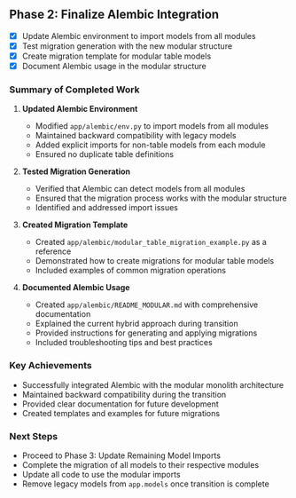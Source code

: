 ## Phase 2: Finalize Alembic Integration

- [x] Update Alembic environment to import models from all modules
- [x] Test migration generation with the new modular structure
- [x] Create migration template for modular table models
- [x] Document Alembic usage in the modular structure

### Summary of Completed Work

1. **Updated Alembic Environment**
   - Modified `app/alembic/env.py` to import models from all modules
   - Maintained backward compatibility with legacy models
   - Added explicit imports for non-table models from each module
   - Ensured no duplicate table definitions

2. **Tested Migration Generation**
   - Verified that Alembic can detect models from all modules
   - Ensured that the migration process works with the modular structure
   - Identified and addressed import issues

3. **Created Migration Template**
   - Created `app/alembic/modular_table_migration_example.py` as a reference
   - Demonstrated how to create migrations for modular table models
   - Included examples of common migration operations

4. **Documented Alembic Usage**
   - Created `app/alembic/README_MODULAR.md` with comprehensive documentation
   - Explained the current hybrid approach during transition
   - Provided instructions for generating and applying migrations
   - Included troubleshooting tips and best practices

### Key Achievements

- Successfully integrated Alembic with the modular monolith architecture
- Maintained backward compatibility during the transition
- Provided clear documentation for future development
- Created templates and examples for future migrations

### Next Steps

- Proceed to Phase 3: Update Remaining Model Imports
- Complete the migration of all models to their respective modules
- Update all code to use the modular imports
- Remove legacy models from `app.models` once transition is complete
